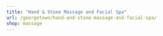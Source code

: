 ```yaml
---
title: "Hand & Stone Massage and Facial Spa"
url: /georgetown/hand-and-stone-massage-and-facial-spa/
shop: massage
---
```


